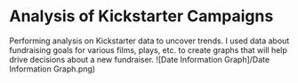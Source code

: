 # Analysis of Kickstarter Campaigns
Performing analysis on Kickstarter data to uncover trends.  I used data about fundraising goals for various films, plays, etc. to create graphs that will help drive decisions about a new fundraiser.
![Date Information Graph]/Date Information Graph.png)
